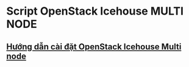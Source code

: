 # Script OpenStack Icehouse MULTI NODE

## [Hướng dẫn cài đặt OpenStack Icehouse Multi node](https://github.com/vietstacker/icehouse-aio-ubuntu/blob/master/hd-caidat-openstack-icehouse-aio.md)
